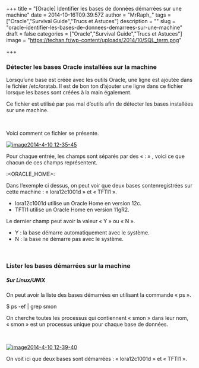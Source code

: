 +++
title = "[Oracle] Identifier les bases de données démarrées sur une machine"
date = 2014-10-16T09:39:57Z
author = "MrRaph_"
tags = ["Oracle","Survival Guide","Trucs et Astuces"]
description = ""
slug = "oracle-identifier-les-bases-de-donnees-demarrees-sur-une-machine"
draft = false
categories = ["Oracle","Survival Guide","Trucs et Astuces"]
image = "https://techan.fr/wp-content/uploads/2014/10/SQL_term.png"

+++


### Détecter les bases Oracle installées sur la machine

Lorsqu’une base est créée avec les outils Oracle, une ligne est ajoutée dans le fichier /etc/oratab. Il est de bon ton d’ajouter une ligne dans ce fichier lorsque les bases sont créées à la main également.  
  
 Ce fichier est utilisé par pas mal d’outils afin de détecter les bases installées sur une machine.

 

Voici comment ce fichier se présente.

[![image2014-4-10 12-35-45](https://techan.fr/wp-content/uploads/2014/10/image2014-4-10-12-35-45.png)](https://techan.fr/wp-content/uploads/2014/10/image2014-4-10-12-35-45.png)

Pour chaque entrée, les champs sont séparés par des « : » , voici ce que chacun de ces champs représentent.

<SID>:<ORACLE_HOME>:<AUTO START>

Dans l’exemple ci dessus, on peut voir que deux bases sontenregistrées sur cette machine : « lora12c1001d » et « TFTI1 ».

- lora12c1001d utilise un Oracle Home en version 12c.
- TFTI1 utilise un Oracle Home en version 11gR2.

Le dernier champ peut avoir la valeur « Y » ou « N ».

- Y : la base démarre automatiquement avec le système.
- N : la base ne démarre pas avec le système.

 

### Lister les bases démarrées sur la machine

##### Sur Linux/UNIX

On peut avoir la liste des bases démarrées en utilisant la commande « ps ».

$ ps -ef | grep smon

On cherche toutes les processus qui contiennent « smon » dans leur nom, « smon » est un processus unique pour chaque base de données.

 

[![image2014-4-10 12-39-40](https://techan.fr/wp-content/uploads/2014/10/image2014-4-10-12-39-40.png)](https://techan.fr/wp-content/uploads/2014/10/image2014-4-10-12-39-40.png)

On voit ici que deux bases sont démarrées : « lora12c1001d » et « TFTI1 ».

 


